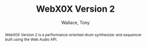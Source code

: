 --- 
title: "WebX0X Version 2" 
abstract: "WebX0X Version 2 is a performance-oriented drum synthesizer and sequencer built using the Web Audio API." 
address: "London" 
author: "Wallace, Tony"
webAuthor: "Christian Baumann, Johanna Friederike, Jan-Torsten Milde" 
booktitle: "Proceedings of the International Web Audio Conference" 
editor: "Thalmann, Florian and Ewert, Sebastian" 
month: "Proceedings of the International Web Audio Conference"
pages: "1-2" 
publisher: "Queen Mary University of London" 
series: "WAC '18"
track: "Demo"  
year: "2017" 
id: "2017_EA_14" 
tags: year2017
media: none 
pdflink: /_data/papers/pdf/2017/2017_14.pdf
ISSN: 2663-5844
---